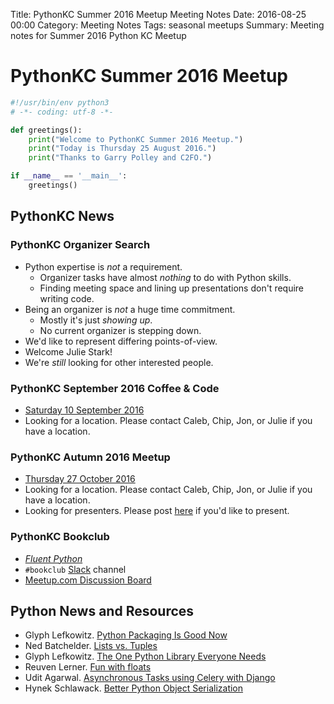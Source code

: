 Title: PythonKC Summer 2016 Meetup Meeting Notes
Date: 2016-08-25 00:00
Category: Meeting Notes
Tags: seasonal meetups
Summary: Meeting notes for Summer 2016 Python KC Meetup

# PythonKC Summer 2016 Meetup

```python
#!/usr/bin/env python3
# -*- coding: utf-8 -*-

def greetings():
    print("Welcome to PythonKC Summer 2016 Meetup.")
    print("Today is Thursday 25 August 2016.")
    print("Thanks to Garry Polley and C2FO.")

if __name__ == '__main__':
    greetings()
```

## PythonKC News

### PythonKC Organizer Search
* Python expertise is _not_ a requirement.
    * Organizer tasks have almost _nothing_ to do with Python skills.
    * Finding meeting space and lining up presentations don't require writing code.
* Being an organizer is _not_ a huge time commitment.
    * Mostly it's just _showing up_.
    * No current organizer is stepping down.
* We'd like to represent differing points-of-view.
* Welcome Julie Stark!
* We're _still_ looking for other interested people.

### PythonKC September 2016 Coffee & Code

* [Saturday 10 September 2016](http://www.meetup.com/pythonkc/events/232044668/)
* Looking for a location. Please contact Caleb, Chip, Jon, or Julie if you have a location.

### PythonKC Autumn 2016 Meetup

* [Thursday 27 October 2016](http://www.meetup.com/pythonkc/events/233362622/)
* Looking for a location. Please contact Caleb, Chip, Jon, or Julie if you have a location.
* Looking for presenters. Please post [here](http://www.meetup.com/pythonkc/messages/boards/thread/49947683) if you'd like to present.

### PythonKC Bookclub
* [_Fluent Python_](http://shop.oreilly.com/product/0636920032519.do)
* `#bookclub` [Slack](https://pykc-slackipy.herokuapp.com/) channel
* [Meetup.com Discussion Board](http://www.meetup.com/pythonkc/messages/boards/thread/49656306)

## Python News and Resources
* Glyph Lefkowitz. [Python Packaging Is Good Now](https://glyph.twistedmatrix.com/2016/08/python-packaging.html)
* Ned Batchelder. [Lists vs. Tuples](http://nedbatchelder.com/blog/201608/lists_vs_tuples.html)
* Glyph Lefkowitz. [The One Python Library Everyone Needs](https://glyph.twistedmatrix.com/2016/08/attrs.html)
* Reuven Lerner. [Fun with floats](http://blog.lerner.co.il/fun-with-floats/)
* Udit Agarwal. [Asynchronous Tasks using Celery with Django](https://www.codementor.io/python/tutorial/asynchronous-tasks-using-celery-with-django)
* Hynek Schlawack. [Better Python Object Serialization](https://hynek.me/articles/serialization/)

